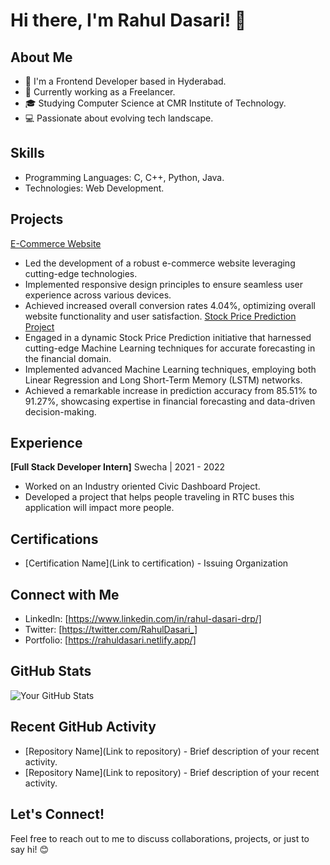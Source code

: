 # Hi there, I'm Rahul Dasari! 👋

## About Me
- 🌱 I'm a Frontend Developer based in Hyderabad.
- 💼 Currently working as a Freelancer.
- 🎓 Studying Computer Science at CMR Institute of Technology.
- 💻 Passionate about evolving tech landscape.

## Skills
- Programming Languages: C, C++, Python, Java.
- Technologies: Web Development.

## Projects
[E-Commerce Website](https://github.com/RahulDasari1/ecommercewebiste/)
- Led the development of a robust e-commerce website leveraging cutting-edge technologies.
- Implemented responsive design principles to ensure seamless user experience across various devices.
- Achieved increased overall conversion rates 4.04%, optimizing overall website functionality and user satisfaction.
[Stock Price Prediction Project](https://github.com/RahulDasari1/Stock_Price_Prediction_Project/)
- Engaged in a dynamic Stock Price Prediction initiative that harnessed cutting-edge Machine Learning techniques for accurate forecasting in the financial domain.
- Implemented advanced Machine Learning techniques, employing both Linear Regression and Long Short-Term Memory (LSTM) networks.
- Achieved a remarkable increase in prediction accuracy from 85.51% to 91.27%, showcasing expertise in financial forecasting and data-driven decision-making.

## Experience
**[Full Stack Developer Intern]**
Swecha | 2021 - 2022
 - Worked on an Industry oriented Civic Dashboard Project.
 - Developed a project that helps people traveling in RTC buses this application will impact more people.
   
## Certifications
- [Certification Name](Link to certification) - Issuing Organization

## Connect with Me
- LinkedIn: [https://www.linkedin.com/in/rahul-dasari-drp/]
- Twitter: [https://twitter.com/RahulDasari_]
- Portfolio: [https://rahuldasari.netlify.app/]

## GitHub Stats
![Your GitHub Stats](https://github-readme-stats.vercel.app/api?username=yourusername&show_icons=true&theme=radical)

## Recent GitHub Activity
- [Repository Name](Link to repository) - Brief description of your recent activity.
- [Repository Name](Link to repository) - Brief description of your recent activity.

## Let's Connect!
Feel free to reach out to me to discuss collaborations, projects, or just to say hi! 😊


<!---
RahulDasari1/RahulDasari1 is a ✨ special ✨ repository because its `README.md` (this file) appears on your GitHub profile.
You can click the Preview link to take a look at your changes .
--->
